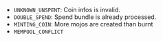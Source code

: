 - `UNKNOWN_UNSPENT`: Coin infos is invalid.
- `DOUBLE_SPEND`: Spend bundle is already processed.
- `MINTING_COIN`: More mojos are created than burnt
- `MEMPOOL_CONFLICT`

